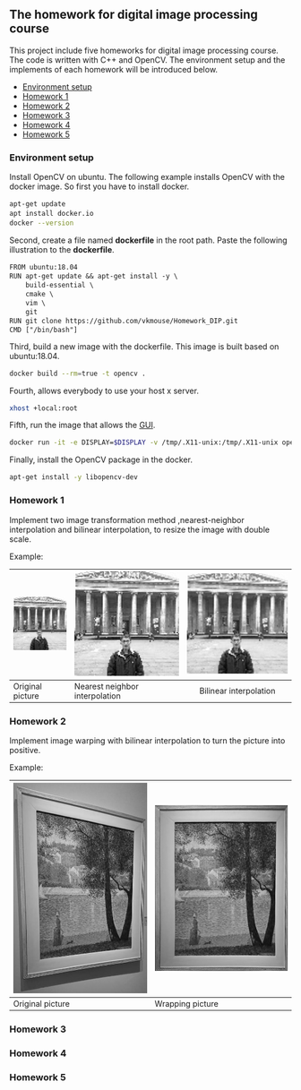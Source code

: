 ## The homework for digital image processing course
This project include five homeworks for digital image processing course. The code is written with C++ and OpenCV. The environment setup and the implements of each homework will be introduced below.

- [Environment setup](#Environment-setup)
- [Homework 1](#Homework-1)
- [Homework 2](#Homework-2)
- [Homework 3](#Homework-3)
- [Homework 4](#Homework-4)
- [Homework 5](#Homework-5)


### Environment setup
Install OpenCV on ubuntu. The following example installs OpenCV with the docker image. So first you have to install docker.

```bash
apt-get update
apt install docker.io
docker --version
```

Second, create a file named **dockerfile** in the root path. Paste the following illustration to the **dockerfile**.

	FROM ubuntu:18.04
	RUN apt-get update && apt-get install -y \	
		build-essential \
		cmake \
		vim \
		git	
    RUN git clone https://github.com/vkmouse/Homework_DIP.git
    CMD ["/bin/bash"]

Third, build a new image with the dockerfile. This image is built based on ubuntu:18.04.

```bash
docker build --rm=true -t opencv .
```

Fourth, allows everybody to use your host x server.

```bash
xhost +local:root
```

Fifth, run the image that allows the [GUI](http://wiki.ros.org/docker/Tutorials/GUI).

```bash
docker run -it -e DISPLAY=$DISPLAY -v /tmp/.X11-unix:/tmp/.X11-unix opencv:latest
```

Finally, install the OpenCV package in the docker.

```bash
apt-get install -y libopencv-dev
```

### Homework 1
Implement two image transformation method ,nearest-neighbor interpolation and bilinear interpolation, to resize the image with double scale.

Example:

|![](https://github.com/vkmouse/Homework_DIP/blob/master/figure/HW1-1.jpg?raw=true)|![](https://github.com/vkmouse/Homework_DIP/blob/master/figure/HW1-2.jpg?raw=true)|![](https://github.com/vkmouse/Homework_DIP/blob/master/figure/HW1-3.jpg?raw=true)|
|---|---|:---:|
| Original picture | Nearest neighbor interpolation | Bilinear interpolation |

### Homework 2
Implement image warping with bilinear interpolation to turn the picture into positive.

Example:

|![](https://github.com/vkmouse/Homework_DIP/blob/master/figure/HW2-1.jpg?raw=true)|![](https://github.com/vkmouse/Homework_DIP/blob/master/figure/HW2-2.jpg)|
|---|---|
| Original picture | Wrapping picture |

### Homework 3

### Homework 4

### Homework 5

